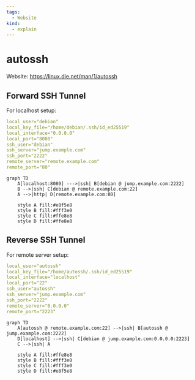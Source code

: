 ```yaml
---
tags:
  - Website
kind:
  - explain
---
```

# autossh

Website: <https://linux.die.net/man/1/autossh>

## Forward SSH Tunnel

For localhost setup:

```yml
local_user="debian"
local_key_file="/home/debian/.ssh/id_ed25519"
local_interface="0.0.0.0"
local_port="8080"
ssh_user="debian"
ssh_server="jump.example.com"
ssh_port="2222"
remote_server="remote.example.com"
remote_port="80"
```

```mermaid
graph TD
    A[localhost:8080] --->|ssh| B[debian @ jump.example.com:2222]
    B -->|ssh| C[debian @ remote.example.com:22]
    A -->|http| D[remote.example.com:80]
    
    style A fill:#e8f5e8
    style B fill:#fff3e0
    style C fill:#ffe8e8
    style D fill:#ffe8e8
```

## Reverse SSH Tunnel

For remote server setup:

```yml
local_user="autossh"
local_key_file="/home/autossh/.ssh/id_ed25519"
local_interface="localhost"
local_port="22"
ssh_user="autossh"
ssh_server="jump.example.com"
ssh_port="2222"
remote_server="0.0.0.0"
remote_port="2223"
```

```mermaid
graph TD
    A[autossh @ remote.example.com:22] -->|ssh| B[autossh @ jump.example.com:2222]
    D[localhost] -->|ssh| C[debian @ jump.example.com:0.0.0.0:2223]
    C -->|ssh| A
    
    style A fill:#ffe8e8
    style B fill:#fff3e0
    style C fill:#fff3e0
    style D fill:#e8f5e8
```